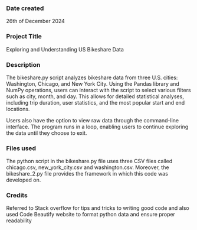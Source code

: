 
### Date created
26th of December 2024

### Project Title
Exploring and Understanding US Bikeshare Data

### Description
The bikeshare.py script analyzes bikeshare data from three U.S. cities: Washington, Chicago, and New York City. Using the Pandas library and NumPy operations, users can interact with the script to select various filters such as city, month, and day. This allows for detailed statistical analyses, including trip duration, user statistics, and the most popular start and end locations.

Users also have the option to view raw data through the command-line interface. The program runs in a loop, enabling users to continue exploring the data until they choose to exit.

### Files used
The python script in the bikeshare.py file uses three CSV files called chicago.csv, new_york_city.csv and washington.csv. Moreover, the bikeshare_2.py file provides the framework in which this code was developed on.

### Credits
Referred to Stack overflow for tips and tricks to writing good code and also used Code Beautify website to format python data and ensure proper readability
